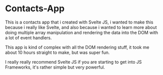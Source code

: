 # Contacts-App
This is a contacts app that i created with Svelte JS, i wanted to make this because i really like Svelte, and also because i wanted to learn more about doing multiple array manipulation and rendering the data into the DOM with a lot of event handlers.

This app is kind of complex with all the DOM rendering stuff, it took me about 10 hours straight to make, but was super fun.

I really really recommend Svelte JS if you are starting to get into JS Frameworks, it's rather simple but very powerful.
